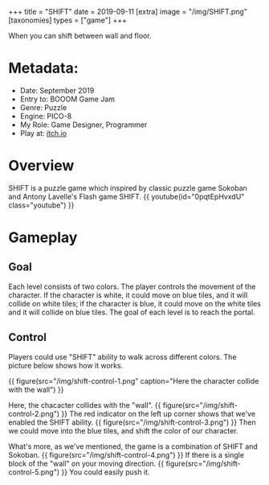 +++
title = "SHIFT"
date = 2019-09-11
[extra]
image = "/img/SHIFT.png"
[taxonomies]
types = ["game"]
+++

When you can shift between wall and floor.
<!-- more -->
# Metadata:
- Date: September 2019
- Entry to: BOOOM Game Jam
- Genre: Puzzle
- Engine: PICO-8
- My Role: Game Designer, Programmer
- Play at: [itch.io](https://igaryhe.itch.io/shift)

# Overview
SHIFT is a puzzle game which inspired by classic puzzle game Sokoban and Antony Lavelle's Flash game SHIFT.
{{ youtube(id="0pqtEpHvxdU" class="youtube") }}

# Gameplay

## Goal
Each level consists of two colors. The player controls the movement of the character. If the character is white, it could move on blue tiles, and it will collide on white tiles; if the character is blue, it could move on the white tiles and it will collide on blue tiles. The goal of each level is to reach the portal.

## Control
Players could use "SHIFT" ability to walk across different colors. The picture below shows how it works.

{{ figure(src="/img/shift-control-1.png" caption="Here the character collide with the wall") }}

Here, the chacacter collides with the "wall".
{{ figure(src="/img/shift-control-2.png") }}
The red indicator on the left up corner shows that we've enabled the SHIFT ability.
{{ figure(src="/img/shift-control-3.png") }}
Then we could move into the blue tiles, and shift the color of our character.

What's more, as we've mentioned, the game is a combination of SHIFT and Sokoban. 
{{ figure(src="/img/shift-control-4.png") }}
If there is a single block of the "wall" on your moving direction.
{{ figure(src="/img/shift-control-5.png") }}
You could easily push it.
